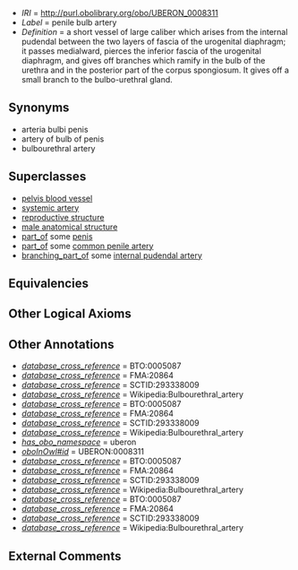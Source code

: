  * *IRI* = http://purl.obolibrary.org/obo/UBERON_0008311
 * *Label* = penile bulb artery
 * *Definition* = a short vessel of large caliber which arises from the internal pudendal between the two layers of fascia of the urogenital diaphragm; it passes medialward, pierces the inferior fascia of the urogenital diaphragm, and gives off branches which ramify in the bulb of the urethra and in the posterior part of the corpus spongiosum. It gives off a small branch to the bulbo-urethral gland.

## Synonyms

 * arteria bulbi penis
 * artery of bulb of penis
 * bulbourethral artery

## Superclasses

 * [pelvis blood vessel](../../UBERON/20/UBERON_0003520.md)
 * [systemic artery](../../UBERON/73/UBERON_0004573.md)
 * [reproductive structure](../../UBERON/56/UBERON_0005156.md)
 * [male anatomical structure](../../UBERON/03/UBERON_0014403.md)
 * [part_of](../../BFO/50/BFO_0000050.md) some [penis](../../UBERON/89/UBERON_0000989.md)
 * [part_of](../../BFO/50/BFO_0000050.md) some [common penile artery](../../UBERON/20/UBERON_0008320.md)
 * [branching_part_of](../../RO/80/RO_0002380.md) some [internal pudendal artery](../../UBERON/15/UBERON_0007315.md)

## Equivalencies


## Other Logical Axioms


## Other Annotations

 * *[database_cross_reference](../../ef/oboInOwl#hasDbXref.md)* = BTO:0005087
 * *[database_cross_reference](../../ef/oboInOwl#hasDbXref.md)* = FMA:20864
 * *[database_cross_reference](../../ef/oboInOwl#hasDbXref.md)* = SCTID:293338009
 * *[database_cross_reference](../../ef/oboInOwl#hasDbXref.md)* = Wikipedia:Bulbourethral_artery
 * *[database_cross_reference](../../ef/oboInOwl#hasDbXref.md)* = BTO:0005087
 * *[database_cross_reference](../../ef/oboInOwl#hasDbXref.md)* = FMA:20864
 * *[database_cross_reference](../../ef/oboInOwl#hasDbXref.md)* = SCTID:293338009
 * *[database_cross_reference](../../ef/oboInOwl#hasDbXref.md)* = Wikipedia:Bulbourethral_artery
 * *[has_obo_namespace](../../ce/oboInOwl#hasOBONamespace.md)* = uberon
 * *[oboInOwl#id](../../id/oboInOwl#id.md)* = UBERON:0008311
 * *[database_cross_reference](../../ef/oboInOwl#hasDbXref.md)* = BTO:0005087
 * *[database_cross_reference](../../ef/oboInOwl#hasDbXref.md)* = FMA:20864
 * *[database_cross_reference](../../ef/oboInOwl#hasDbXref.md)* = SCTID:293338009
 * *[database_cross_reference](../../ef/oboInOwl#hasDbXref.md)* = Wikipedia:Bulbourethral_artery
 * *[database_cross_reference](../../ef/oboInOwl#hasDbXref.md)* = BTO:0005087
 * *[database_cross_reference](../../ef/oboInOwl#hasDbXref.md)* = FMA:20864
 * *[database_cross_reference](../../ef/oboInOwl#hasDbXref.md)* = SCTID:293338009
 * *[database_cross_reference](../../ef/oboInOwl#hasDbXref.md)* = Wikipedia:Bulbourethral_artery

## External Comments

